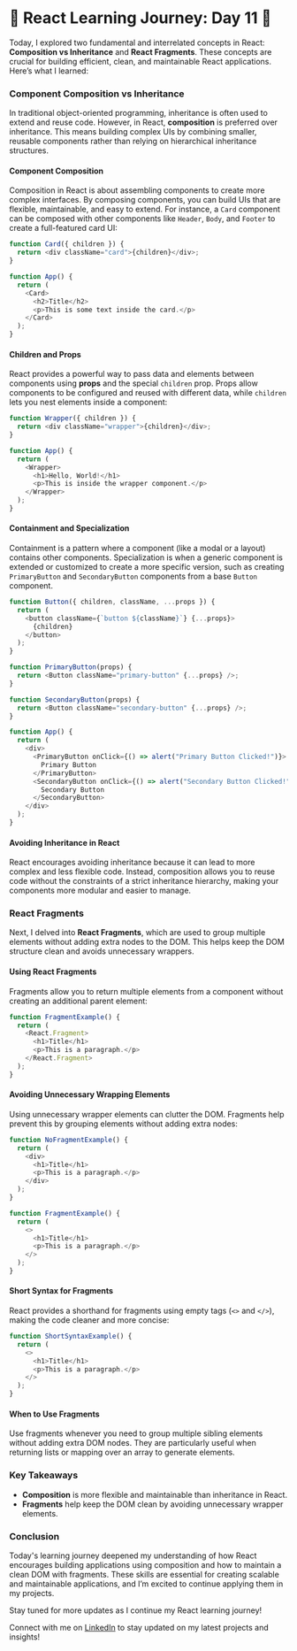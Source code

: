 # 🚀 React Learning Journey: Day 11 🚀

Today, I explored two fundamental and interrelated concepts in React: **Composition vs Inheritance** and **React Fragments**. These concepts are crucial for building efficient, clean, and maintainable React applications. Here’s what I learned:

### Component Composition vs Inheritance

In traditional object-oriented programming, inheritance is often used to extend and reuse code. However, in React, **composition** is preferred over inheritance. This means building complex UIs by combining smaller, reusable components rather than relying on hierarchical inheritance structures.

#### Component Composition

Composition in React is about assembling components to create more complex interfaces. By composing components, you can build UIs that are flexible, maintainable, and easy to extend. For instance, a `Card` component can be composed with other components like `Header`, `Body`, and `Footer` to create a full-featured card UI:

```javascript
function Card({ children }) {
  return <div className="card">{children}</div>;
}

function App() {
  return (
    <Card>
      <h2>Title</h2>
      <p>This is some text inside the card.</p>
    </Card>
  );
}
```

#### Children and Props

React provides a powerful way to pass data and elements between components using **props** and the special `children` prop. Props allow components to be configured and reused with different data, while `children` lets you nest elements inside a component:

```javascript
function Wrapper({ children }) {
  return <div className="wrapper">{children}</div>;
}

function App() {
  return (
    <Wrapper>
      <h1>Hello, World!</h1>
      <p>This is inside the wrapper component.</p>
    </Wrapper>
  );
}
```

#### Containment and Specialization

Containment is a pattern where a component (like a modal or a layout) contains other components. Specialization is when a generic component is extended or customized to create a more specific version, such as creating `PrimaryButton` and `SecondaryButton` components from a base `Button` component.

```javascript
function Button({ children, className, ...props }) {
  return (
    <button className={`button ${className}`} {...props}>
      {children}
    </button>
  );
}

function PrimaryButton(props) {
  return <Button className="primary-button" {...props} />;
}

function SecondaryButton(props) {
  return <Button className="secondary-button" {...props} />;
}

function App() {
  return (
    <div>
      <PrimaryButton onClick={() => alert("Primary Button Clicked!")}>
        Primary Button
      </PrimaryButton>
      <SecondaryButton onClick={() => alert("Secondary Button Clicked!")}>
        Secondary Button
      </SecondaryButton>
    </div>
  );
}
```

#### Avoiding Inheritance in React

React encourages avoiding inheritance because it can lead to more complex and less flexible code. Instead, composition allows you to reuse code without the constraints of a strict inheritance hierarchy, making your components more modular and easier to manage.

### React Fragments

Next, I delved into **React Fragments**, which are used to group multiple elements without adding extra nodes to the DOM. This helps keep the DOM structure clean and avoids unnecessary wrappers.

#### Using React Fragments

Fragments allow you to return multiple elements from a component without creating an additional parent element:

```javascript
function FragmentExample() {
  return (
    <React.Fragment>
      <h1>Title</h1>
      <p>This is a paragraph.</p>
    </React.Fragment>
  );
}
```

#### Avoiding Unnecessary Wrapping Elements

Using unnecessary wrapper elements can clutter the DOM. Fragments help prevent this by grouping elements without adding extra nodes:

```javascript
function NoFragmentExample() {
  return (
    <div>
      <h1>Title</h1>
      <p>This is a paragraph.</p>
    </div>
  );
}

function FragmentExample() {
  return (
    <>
      <h1>Title</h1>
      <p>This is a paragraph.</p>
    </>
  );
}
```

#### Short Syntax for Fragments

React provides a shorthand for fragments using empty tags (`<>` and `</>`), making the code cleaner and more concise:

```javascript
function ShortSyntaxExample() {
  return (
    <>
      <h1>Title</h1>
      <p>This is a paragraph.</p>
    </>
  );
}
```

#### When to Use Fragments

Use fragments whenever you need to group multiple sibling elements without adding extra DOM nodes. They are particularly useful when returning lists or mapping over an array to generate elements.


### Key Takeaways

- **Composition** is more flexible and maintainable than inheritance in React.
- **Fragments** help keep the DOM clean by avoiding unnecessary wrapper elements.

### Conclusion

Today's learning journey deepened my understanding of how React encourages building applications using composition and how to maintain a clean DOM with fragments. These skills are essential for creating scalable and maintainable applications, and I’m excited to continue applying them in my projects.

Stay tuned for more updates as I continue my React learning journey!


Connect with me on [LinkedIn](https://www.linkedin.com/in/mayuresh-surve/) to stay updated on my latest projects and insights!